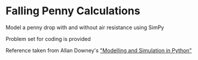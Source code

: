 # Falling Penny Calculations

Model a penny drop with and without air resistance using SimPy

Problem set for coding is provided

Reference taken from Allan Downey's ["Modelling and Simulation in Python"](https://allendowney.github.io/ModSimPy/index.html)
